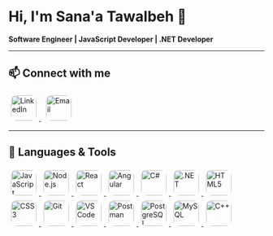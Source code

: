 
# Hi, I'm Sana'a Tawalbeh 👋

**Software Engineer | JavaScript Developer | .NET Developer**

---

## 📫 Connect with me

<a href="https://www.linkedin.com/in/sanaa-tawalbeh-959911318/">
  <img src="[s/2022/04/linkedin-dark-theme.jpg](https://upload.wikimedia.org/wikipedia/commons/thumb/8/81/LinkedIn_icon.svg/2048px-LinkedIn_icon.svg.png)" 
       alt="LinkedIn" 
       width="50" 
       height="50" 
       style="margin: 5px; border-radius: 10px; object-fit: cover;" />
</a>


<a href="mailto:sanaatawalbeh0@gmail.com">
  <img src="https://static.vecteezy.com/system/resources/previews/021/514/701/non_2x/google-gmail-logo-symbol-design-illustration-with-black-background-free-vector.jpg" alt="Email" width="50" height="50" style="margin: 0 10px; border-radius: 10px;" />
</a>

---

## 🔧 Languages & Tools

<a href="https://developer.mozilla.org/en-US/docs/Web/JavaScript">
  <img src="https://upload.wikimedia.org/wikipedia/commons/6/6a/JavaScript-logo.png" alt="JavaScript" width="50" height="50" style="margin: 5px; border-radius: 10px;" />
</a>

<a href="https://nodejs.org/">
  <img src="https://upload.wikimedia.org/wikipedia/commons/d/d9/Node.js_logo.svg" alt="Node.js" width="50" height="50" style="margin: 5px; border-radius: 10px;" />
</a>

<a href="https://reactjs.org/">
  <img src="https://upload.wikimedia.org/wikipedia/commons/a/a7/React-icon.svg" alt="React" width="50" height="50" style="margin: 5px; border-radius: 10px;" />
</a>

<a href="https://angular.io/">
  <img src="https://upload.wikimedia.org/wikipedia/commons/c/cf/Angular_full_color_logo.svg" alt="Angular" width="50" height="50" style="margin: 5px; border-radius: 10px;" />
</a>

<a href="https://docs.microsoft.com/en-us/dotnet/csharp/">
  <img src="https://upload.wikimedia.org/wikipedia/commons/thumb/b/bd/Logo_C_sharp.svg/256px-Logo_C_sharp.svg.png" alt="C#" width="50" height="50" style="margin: 5px; border-radius: 10px;" />
</a>

<a href="https://dotnet.microsoft.com/">
  <img src="https://upload.wikimedia.org/wikipedia/commons/7/7d/Microsoft_.NET_logo.svg" alt=".NET" width="50" height="50" style="margin: 5px; border-radius: 10px;" />
</a>

<a href="https://developer.mozilla.org/en-US/docs/Web/HTML">
  <img src="https://upload.wikimedia.org/wikipedia/commons/6/61/HTML5_logo_and_wordmark.svg" alt="HTML5" width="50" height="50" style="margin: 5px; border-radius: 10px;" />
</a>

<a href="https://developer.mozilla.org/en-US/docs/Web/CSS">
  <img src="https://upload.wikimedia.org/wikipedia/commons/d/d5/CSS3_logo_and_wordmark.svg" alt="CSS3" width="50" height="50" style="margin: 5px; border-radius: 10px;" />
</a>

<a href="https://git-scm.com/">
  <img src="https://upload.wikimedia.org/wikipedia/commons/e/e0/Git-logo.svg" alt="Git" width="50" height="50" style="margin: 5px; border-radius: 10px;" />
</a>

<a href="https://code.visualstudio.com/">
  <img src="https://upload.wikimedia.org/wikipedia/commons/9/9a/Visual_Studio_Code_1.35_icon.svg" alt="VS Code" width="50" height="50" style="margin: 5px; border-radius: 10px;" />
</a>

<a href="https://www.postman.com/">
  <img src="https://encrypted-tbn0.gstatic.com/images?q=tbn:ANd9GcRFcYJoetYqKxgVtDoFHN08qIF811Aglug-sw&s" alt="Postman" width="50" height="50" style="margin: 5px; border-radius: 10px;" />
</a>

<a href="https://www.postgresql.org/">
  <img src="https://upload.wikimedia.org/wikipedia/commons/2/29/Postgresql_elephant.svg" alt="PostgreSQL" width="50" height="50" style="margin: 5px; border-radius: 10px;" />
</a>

<a href="https://www.mysql.com/">
  <img src="https://upload.wikimedia.org/wikipedia/en/d/dd/MySQL_logo.svg" alt="MySQL" width="50" height="50" style="margin: 5px; border-radius: 10px;" />
</a>

<a href="https://isocpp.org/">
  <img src="https://upload.wikimedia.org/wikipedia/commons/1/18/ISO_C%2B%2B_Logo.svg" alt="C++" width="50" height="50" style="margin: 5px; border-radius: 10px;" />
</a>


